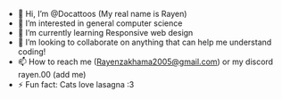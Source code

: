 - 👋 Hi, I’m @Docattoos (My real name is Rayen)
- 👀 I’m interested in general computer science
- 🌱 I’m currently learning Responsive web design
- 💞️ I’m looking to collaborate on anything that can help me understand coding!
- 📫 How to reach me (Rayenzakhama2005@gmail.com) or my discord rayen.00 (add me)
- ⚡ Fun fact: Cats love lasagna :3

<!---
Docattoos/Docattoos is a ✨ special ✨ repository because its `README.md` (this file) appears on your GitHub profile.
You can click the Preview link to take a look at your changes.
--->
